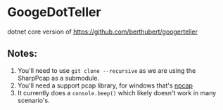 # GoogeDotTeller

dotnet core version of https://github.com/berthubert/googerteller

## Notes:

1. You'll need to use `git clone --recursive` as we are using the SharpPcap as a submodule.
2. You'll need a support pcap library, for windows that's [npcap](https://npcap.com/#download)
3. It currently does a `console.beep()` which likely doesn't work in many scenario's.

